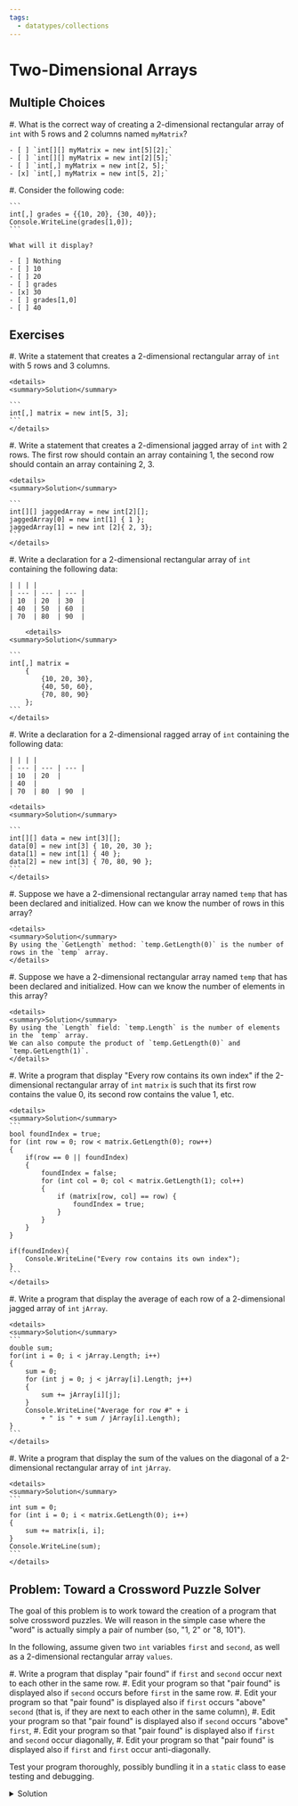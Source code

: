 ```yaml
---
tags:
  - datatypes/collections
---
```


# Two-Dimensional Arrays

## Multiple Choices

#. What is the correct way of creating a 2-dimensional rectangular array of `int` with 5 rows and 2 columns named `myMatrix`?

    - [ ] `int[][] myMatrix = new int[5][2];`
    - [ ] `int[][] myMatrix = new int[2][5];`
    - [ ] `int[,] myMatrix = new int[2, 5];`
    - [x] `int[,] myMatrix = new int[5, 2];`

#. Consider the following code:

    ```
    int[,] grades = {{10, 20}, {30, 40}};
    Console.WriteLine(grades[1,0]);
    ```

    What will it display?
    
    - [ ] Nothing
    - [ ] 10
    - [ ] 20
    - [ ] grades
    - [x] 30
    - [ ] grades[1,0]
    - [ ] 40


## Exercises

#. Write a statement that creates a 2-dimensional rectangular array of `int` with 5 rows and 3 columns.

    <details>
    <summary>Solution</summary>

    ```
    int[,] matrix = new int[5, 3];
    ```
    </details>

#. Write a statement that creates a 2-dimensional jagged array of `int` with 2 rows. The first row should contain an array containing 1, the second row should contain an array containing 2, 3.

    <details>
    <summary>Solution</summary>

    ```
    int[][] jaggedArray = new int[2][];
    jaggedArray[0] = new int[1] { 1 };
    jaggedArray[1] = new int [2]{ 2, 3};
    ```
    </details>


#. Write a declaration for a 2-dimensional rectangular array of `int` containing the following data:

    | | | | 
    | --- | --- | --- | 
    | 10  | 20  | 30  |
    | 40  | 50  | 60  | 
    | 70  | 80  | 90  | 
    
        <details>
    <summary>Solution</summary>

    ```
    int[,] matrix =
        {
            {10, 20, 30},
            {40, 50, 60},
            {70, 80, 90}
        };
    ```
    </details>

#. Write a declaration for a 2-dimensional ragged array of `int` containing the following data:

    | | | | 
    | --- | --- | --- | 
    | 10  | 20  | 
    | 40  |
    | 70  | 80  | 90  | 
    
    <details>
    <summary>Solution</summary>

    ```
    int[][] data = new int[3][];
    data[0] = new int[3] { 10, 20, 30 };
    data[1] = new int[1] { 40 };
    data[2] = new int[3] { 70, 80, 90 };
    ```
    </details>


#. Suppose we have a 2-dimensional rectangular array named `temp` that has been declared and initialized. How can we know the number of rows in this array?
    
    <details>
    <summary>Solution</summary>
    By using the `GetLength` method: `temp.GetLength(0)` is the number of rows in the `temp` array.
    </details>
    
#. Suppose we have a 2-dimensional rectangular array named `temp` that has been declared and initialized. How can we know the number of elements in this array?
    
    <details>
    <summary>Solution</summary>
    By using the `Length` field: `temp.Length` is the number of elements in the `temp` array.
    We can also compute the product of `temp.GetLength(0)` and `temp.GetLength(1)`.
    </details>

#. Write a program that display "Every row contains its own index" if the 2-dimensional rectangular array of `int` `matrix` is such that its first row contains the value 0, its second row contains the value 1, etc.

    <details>
    <summary>Solution</summary>
    ```
    bool foundIndex = true;
    for (int row = 0; row < matrix.GetLength(0); row++)
    {
        if(row == 0 || foundIndex)
        {
            foundIndex = false;
            for (int col = 0; col < matrix.GetLength(1); col++)
            {
                if (matrix[row, col] == row) {
                    foundIndex = true;
                }
            }
        }
    }

    if(foundIndex){
        Console.WriteLine("Every row contains its own index");
    }
    ```
    </details>

#. Write a program that display the average of each row of a 2-dimensional jagged array of `int` `jArray`.

    <details>
    <summary>Solution</summary>
    ```
    double sum;
    for(int i = 0; i < jArray.Length; i++)
    {
        sum = 0;
        for (int j = 0; j < jArray[i].Length; j++)
        {
            sum += jArray[i][j];
        }
        Console.WriteLine("Average for row #" + i
            + " is " + sum / jArray[i].Length);
    }
    ```
    </details>

#. Write a program that display the sum of the values on the diagonal of a 2-dimensional rectangular array of `int` `jArray`.

    <details>
    <summary>Solution</summary>
    ```
    int sum = 0;
    for (int i = 0; i < matrix.GetLength(0); i++)
    {
        sum += matrix[i, i];
    }
    Console.WriteLine(sum);
    ```
    </details>

## Problem: Toward a Crossword Puzzle Solver

The goal of this problem is to work toward the creation of a program that solve crossword puzzles.
We will reason in the simple case where the "word" is actually simply a pair of number (so, "1, 2" or "8, 101").

In the following, assume given two `int` variables `first` and `second`, as well as a 2-dimensional rectangular array `values`.

#. Write a program that display "pair found" if `first` and `second` occur next to each other in the same row.
#. Edit your program so that "pair found" is displayed also if `second` occurs before `first` in the same row.
#. Edit your program so that "pair found" is displayed also if `first` occurs "above" `second` (that is, if they are next to each other in the same column),
#. Edit your program so that "pair found" is displayed also if `second` occurs "above" `first`,
#. Edit your program so that "pair found" is displayed also if `first` and `second` occur diagonally,
#. Edit your program so that "pair found" is displayed also if `first` and `first` occur anti-diagonally.

Test your program thoroughly, possibly bundling it in a `static` class to ease testing and debugging.

<details>
<summary>Solution</summary>
A possible implementation, as a static class, can be [downloaded](./code/projects/CrossWord.zip).
</details>

